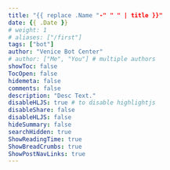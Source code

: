 ```yaml
---
title: "{{ replace .Name "-" " " | title }}"
date: {{ .Date }}
# weight: 1
# aliases: ["/first"]
tags: ["bot"]
author: "Venice Bot Center"
# author: ["Me", "You"] # multiple authors
showToc: false
TocOpen: false
hidemeta: false
comments: false
description: "Desc Text."
disableHLJS: true # to disable highlightjs
disableShare: false
disableHLJS: false
hideSummary: false
searchHidden: true
ShowReadingTime: true
ShowBreadCrumbs: true
ShowPostNavLinks: true
---
```


